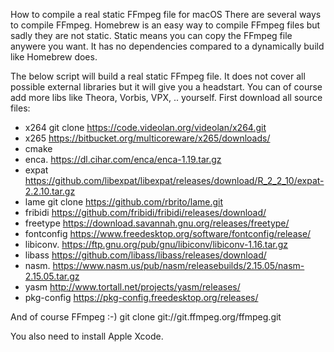 How to compile a real static FFmpeg file for macOS
There are several ways to compile FFmpeg. Homebrew is an easy way to compile FFmpeg files but sadly they are not static.
Static means you can copy the FFmpeg file anywere you want. It has no dependencies compared to a dynamically build like Homebrew does.

The below script will build a real static FFmpeg file. It does not cover all possible external libraries but it will give you a headstart. You can of course add more libs like Theora, Vorbis, VPX, .. yourself.
First download all source files:

- x264           git clone https://code.videolan.org/videolan/x264.git
- x265           https://bitbucket.org/multicoreware/x265/downloads/
- cmake   
- enca.          https://dl.cihar.com/enca/enca-1.19.tar.gz
- expat          https://github.com/libexpat/libexpat/releases/download/R_2_2_10/expat-2.2.10.tar.gz
- lame           git clone https://github.com/rbrito/lame.git
- fribidi          https://github.com/fribidi/fribidi/releases/download/
- freetype      https://download.savannah.gnu.org/releases/freetype/
- fontconfig    https://www.freedesktop.org/software/fontconfig/release/
- libiconv.      https://ftp.gnu.org/pub/gnu/libiconv/libiconv-1.16.tar.gz
- libass          https://github.com/libass/libass/releases/download/
- nasm.         https://www.nasm.us/pub/nasm/releasebuilds/2.15.05/nasm-2.15.05.tar.gz
- yasm          http://www.tortall.net/projects/yasm/releases/
- pkg-config  https://pkg-config.freedesktop.org/releases/

And of course FFmpeg :-)    git clone git://git.ffmpeg.org/ffmpeg.git

You also need to install Apple Xcode.